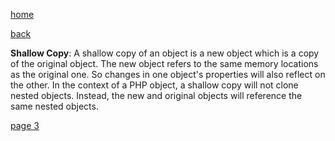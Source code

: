 [home](./page01.md)

[back](./page01.md)

**Shallow Copy**: A shallow copy of an object is a new object which is a copy of the original object. 
The new object refers to the same memory locations as the original one. 
So changes in one object's properties will also reflect on the other. 
In the context of a PHP object, a shallow copy will not clone nested objects. 
Instead, the new and original objects will reference the same nested objects.

[page 3](./page03.md)
